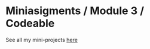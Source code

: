 # Miniasigments / Module 3 / Codeable

See all my mini-projects [here](https://condef5.github.io/frontend-space)
